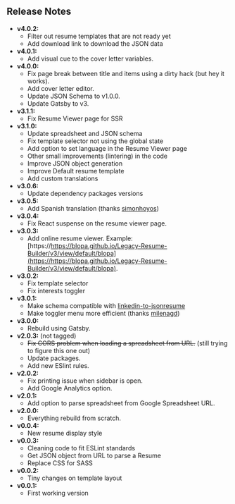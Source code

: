 ## Release Notes
- **v4.0.2:**
    - Filter out resume templates that are not ready yet
    - Add download link to download the JSON data
- **v4.0.1:**
    - Add visual cue to the cover letter variables.
- **v4.0.0:**
    - Fix page break between title and items using a dirty hack (but hey it works).
    - Add cover letter editor.
    - Update JSON Schema to v1.0.0.
    - Update Gatsby to v3.
- **v3.1.1:**
    - Fix Resume Viewer page for SSR
- **v3.1.0:**
    - Update spreadsheet and JSON schema
    - Fix template selector not using the global state
    - Add option to set language in the Resume Viewer page
    - Other small improvements (lintering) in the code
    - Improve JSON object generation
    - Improve Default resume template
    - Add custom translations
- **v3.0.6:**
    - Update dependency packages versions
- **v3.0.5:**
    - Add Spanish translation (thanks [simonhoyos](https://github.com/simonhoyos))
- **v3.0.4:**
    - Fix React suspense on the resume viewer page.
- **v3.0.3:**
    - Add online resume viewer. Example: [https://https://blopa.github.io/Legacy-Resume-Builder/v3/view/default/blopa](https://https://blopa.github.io/Legacy-Resume-Builder/v3/view/default/blopa).
- **v3.0.2:**
    - Fix template selector
    - Fix interests toggler
- **v3.0.1:**
    - Make schema compatible with [linkedin-to-jsonresume](https://github.com/joshuatz/linkedin-to-jsonresume)
    - Make toggler menu more efficient (thanks [milenagd](https://github.com/milenagd))
- **v3.0.0:**
    - Rebuild using Gatsby.
- **v2.0.3:** (not tagged)
    - ~~Fix CORS problem when loading a spreadsheet from URL.~~ (still trying to figure this one out)
    - Update packages.
    - Add new ESlint rules.
- **v2.0.2:**
    - Fix printing issue when sidebar is open.
    - Add Google Analytics option.
- **v2.0.1:**
    - Add option to parse spreadsheet from Google Spreadsheet URL.
- **v2.0.0:**
    - Everything rebuild from scratch.
- **v0.0.4:**
    - New resume display style
- **v0.0.3:**
    - Cleaning code to fit ESLint standards
    - Get JSON object from URL to parse a Resume
    - Replace CSS for SASS
- **v0.0.2:**
    - Tiny changes on template layout
- **v0.0.1:**
    - First working version
